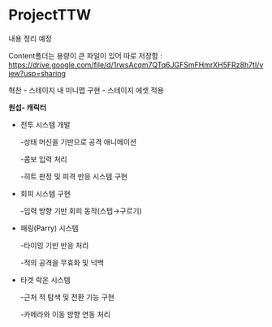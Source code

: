 # ProjectTTW

내용 정리 예정

Content폴더는 용량이 큰 파일이 있어 따로 저장함 : https://drive.google.com/file/d/1rwsAcqm7QTq6JGFSmFHmrXH5FRz8h7tI/view?usp=sharing

혁찬 - 스테이지 내 미니맵 구현
      - 스테이지 에셋 적용    

**원섭- 캐릭터**

- 전투 시스템 개발
    
    -상태 머신을 기반으로 공격 애니메이션
    
    -콤보 입력 처리
    
    -히트 판정 및 피격 반응 시스템 구현
    
- 회피 시스템 구현
    
     -입력 방향 기반 회피 동작(스텝→구르기)
    
- 패링(Parry) 시스템
    
     -타이밍 기반 반응 처리 
    
     -적의 공격을 무효화 및 넉백
    
- 타겟 락온 시스템
    
     -근처 적 탐색 및 전환 기능 구현
    
     -카메라와 이동 방향 연동 처리
